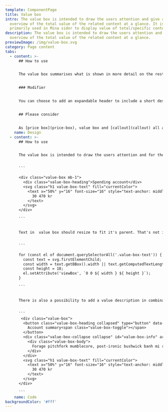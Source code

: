 ```yaml
---
template: ComponentPage
title: Value box
intro: The value box is intended to draw the users attention and give an
  overview of the total value of the related content at a glance. It is
  primarily used in Mina sidor to display value of total/specific content.
description: The value box is intended to draw the users attention and give an
  overview of the total value of the related content at a glance.
previewImage: /img/value-box.svg
category: Page content
tabs:
  - content: >-
      ## How to use


      The value box summarises what is shown in more detail on the rest of the page, and should be placed high in the visual hierarchy. If you want to you may use several value boxes on one page, but then they should be visually grouped with each other (for a live example, look at a specific pension in Mina sidor).


      ### Modifier


      You can choose to add an expandable header to include a short description of the content, if solely the header isn't enough. If you can’t keep it short the value probably shouldn’t be summarised in a value box to start with.


      ## Please consider


      As [price box](price-box), value box and [callout](callout) all are various ways of highlighting information you should avoid mixing them in one view.
    name: Design
  - content: >-
      ## How to use


      The value box is intended to draw the users attention and for them to at-a-glance see the total value of the related content.


      ```

      <div class="value-box mb-1">
        <div class="value-box-heading">Spending account</div>
        <svg class="h1 value-box-text" fill="currentColor">
          <text x="50%" y="16" font-size="16" style="text-anchor: middle">
            30 470 kr
          </text>
        </svg>
      </div>

      ```


      Text in  value box should resize to fit it's parent. That's not included in LFUI but an implementation could look like this:


      ```

      for (const el of document.querySelectorAll('.value-box-text')) {
        const text = svg.firstElementChild;
        const width = text.getBBox().width || text.getComputedTextLength();
        const height = 18;
        el.setAttribute('viewBox', `0 0 ${ width } ${ height }`);
      }

      ```


      There is also a possibility to add a value description in combination with the [collapse](/components/web/supportive-microinteractions/collapse) component.


      ```
       <div class="value-box">
        <button class="value-box-heading collapsed" type="button" data-bs-target="#value-box-info" aria-controls="value-box-info" data-bs-toggle="collapse" aria-expanded="false">
          Account summary<span class="value-box-toggle"></span>
        </button>
        <div class="value-box-collapse collapse" id="value-box-info" aria-expanded="false">
          <div class="value-box-body">
            Forage pitchfork mumblecore, post-ironic bushwick banh mi ramps cronut. Meggings locavore banjo aesthetic, blue bottle you probably haven't heard of them cronut ethical +1 marfa 90's raw denim yuccie occupy DIY.
          </div>
        </div>
        <svg class="h1 value-box-text" fill="currentColor">
          <text x="50%" y="16" font-size="16" style="text-anchor: middle">
            30 470 kr
          </text>
        </svg>
      </div>

      ```
    name: Code
backgroundColor: '#fff'
---
```

